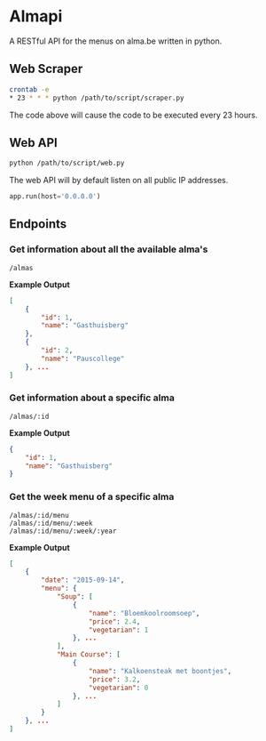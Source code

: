 # Almapi
A RESTful API for the menus on alma.be written in python.

## Web Scraper
```sh
crontab -e
* 23 * * * python /path/to/script/scraper.py
```
The code above will cause the code to be executed every 23 hours.
## Web API
```sh
python /path/to/script/web.py
```
The web API will by default listen on all public IP addresses.
```python
app.run(host='0.0.0.0')
```
## Endpoints
### Get information about all the available alma's
```
/almas
```
**Example Output**
```json
[
    {
        "id": 1, 
        "name": "Gasthuisberg"
    }, 
    {
        "id": 2, 
        "name": "Pauscollege"
    }, ...
]
```
### Get information about a specific alma
```
/almas/:id
```
**Example Output**
```json
{
    "id": 1, 
    "name": "Gasthuisberg"
}
```
### Get the week menu of a specific alma
```
/almas/:id/menu
/almas/:id/menu/:week
/almas/:id/menu/:week/:year
```
**Example Output**
```json
[
    {
        "date": "2015-09-14",
        "menu": {
            "Soup": [
                {
                    "name": "Bloemkoolroomsoep",
                    "price": 2.4,
                    "vegetarian": 1
                }, ...
            ],
            "Main Course": [
                {
                    "name": "Kalkoensteak met boontjes",
                    "price": 3.2,
                    "vegetarian": 0
                }, ...
            ]
        }
    }, ...
]
```
